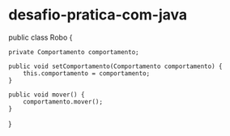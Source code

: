 # desafio-pratica-com-java
public class Robo {

	private Comportamento comportamento;

	public void setComportamento(Comportamento comportamento) {
		this.comportamento = comportamento;
	}

	public void mover() {
		comportamento.mover();
	}
}
